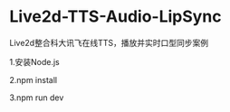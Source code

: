 # Live2d-TTS-Audio-LipSync
Live2d整合科大讯飞在线TTS，播放并实时口型同步案例

1.安装Node.js

2.npm install

3.npm run dev
